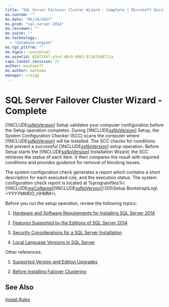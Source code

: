 ```yaml
---
title: "SQL Server Failover Cluster Wizard - Complete | Microsoft Docs"
ms.custom: ""
ms.date: "05/24/2017"
ms.prod: "sql-server-2014"
ms.reviewer: ""
ms.suite: ""
ms.technology: 
  - "database-engine"
ms.tgt_pltfrm: ""
ms.topic: conceptual
ms.assetid: 820f35b7-a3cd-46c9-9963-811633d0711a
caps.latest.revision: 21
author: mashamsft
ms.author: mathoma
manager: craigg
---
```

# SQL Server Failover Cluster Wizard - Complete
  [!INCLUDE[ssNoVersion](../../includes/ssnoversion-md.md)] Setup validates your computer configuration before the Setup operation completes. During [!INCLUDE[ssNoVersion](../../includes/ssnoversion-md.md)] Setup, the System Configuration Checker (SCC) scans the computer where [!INCLUDE[ssNoVersion](../../includes/ssnoversion-md.md)] will be installed. The SCC checks for conditions that prevent a successful [!INCLUDE[ssNoVersion](../../includes/ssnoversion-md.md)] setup operation. Before Setup starts the [!INCLUDE[ssNoVersion](../../includes/ssnoversion-md.md)] Installation Wizard, the SCC retrieves the status of each item. It then compares the result with required conditions and provides guidance for removal of blocking issues.  
  
 The system configuration check generates a report which contains a short description for each executed rule, and the execution status. The system configuration check report is located at %programfiles%\\[!INCLUDE[msCoName](../../includes/msconame-md.md)][!INCLUDE[ssNoVersion](../../includes/ssnoversion-md.md)]\120\Setup Bootstrap\Log\\<YYYYMMDD_HHMM>\\.  
  
 Before you run the setup operation, review the following topics:  
  
1.  [Hardware and Software Requirements for Installing SQL Server 2014](hardware-and-software-requirements-for-installing-sql-server.md)  
  
2.  [Features Supported by the Editions of SQL Server 2014](../../../2014/getting-started/features-supported-by-the-editions-of-sql-server-2014.md)  
  
3.  [Security Considerations for a SQL Server Installation](../../../2014/sql-server/install/security-considerations-for-a-sql-server-installation.md)  
  
4.  [Local Language Versions in SQL Server](../../../2014/sql-server/install/local-language-versions-in-sql-server.md)  
  
 Other references:  
  
1.  [Supported Version and Edition Upgrades](../../database-engine/install-windows/supported-version-and-edition-upgrades.md)  
  
2.  [Before Installing Failover Clustering](../failover-clusters/install/before-installing-failover-clustering.md)  
  
## See Also  
 [Install Rules](../../../2014/sql-server/install/install-rules.md)  
  
  
